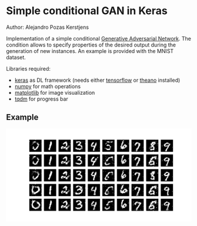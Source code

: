 # Simple conditional GAN in Keras

Author: Alejandro Pozas Kerstjens

Implementation of a simple conditional
[Generative Adversarial Network](https://arxiv.org/abs/1406.2661). The condition allows to specify
properties of the desired output during the generation of new instances. An example is provided with
the MNIST dataset.

Libraries required:
- [keras](https://github.com/fchollet/keras) as DL framework (needs either
[tensorflow](https://www.tensorflow.org/) or [theano](http://deeplearning.net/software/theano/)
installed)
- [numpy](http://www.numpy.org/) for math operations
- [matplotlib](https://matplotlib.org/) for image visualization
- [tqdm](https://pypi.python.org/pypi/tqdm) for progress bar

## Example
![cGAN_predictions](./cGAN_predictions.png)